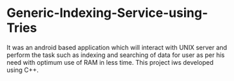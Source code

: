 # Generic-Indexing-Service-using-Tries
It was an android based application which will interact with UNIX server and perform the task such as indexing and searching of data for user as per his need with optimum use of RAM in less time.
This project iws developed using C++.
